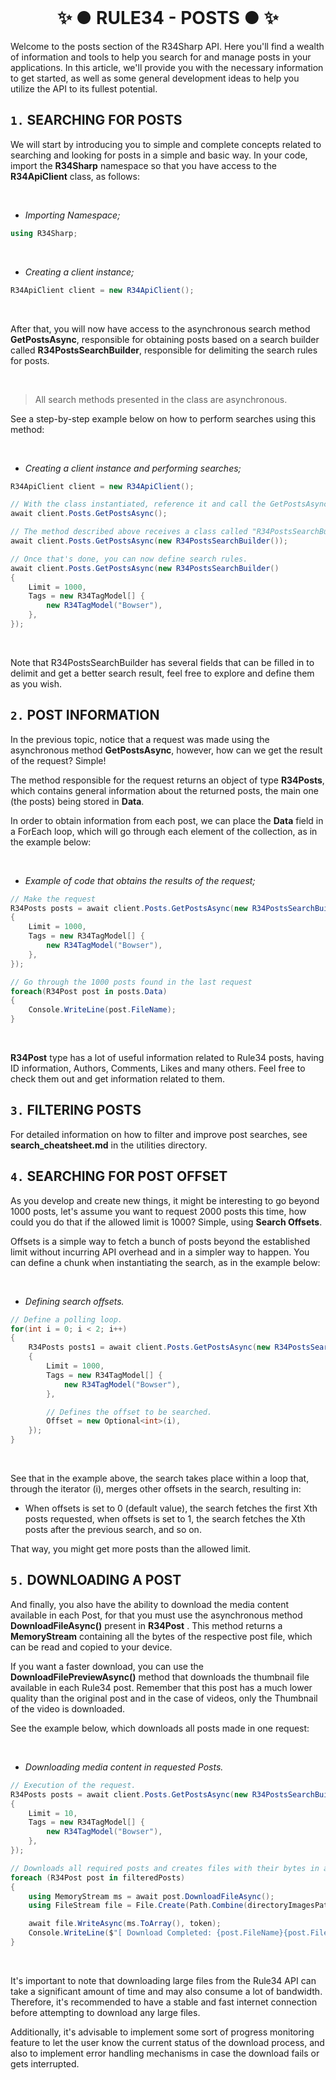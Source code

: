 ﻿<br/>
<h1 align="center"> ✨ ● RULE34 - POSTS ● ✨ </h1>

Welcome to the posts section of the R34Sharp API. Here you'll find a wealth of information and tools to help you search for and manage posts in your applications. In this article, we'll provide you with the necessary information to get started, as well as some general development ideas to help you utilize the API to its fullest potential.

## `1.` SEARCHING FOR POSTS

We will start by introducing you to simple and complete concepts related to searching and looking for posts in a simple and basic way. In your code, import the **R34Sharp** namespace so that you have access to the **R34ApiClient** class, as follows:

<br/>

- _Importing Namespace;_
```cs
using R34Sharp;
```

<br/>

- _Creating a client instance;_
```cs
R34ApiClient client = new R34ApiClient();
```

<br/>

After that, you will now have access to the asynchronous search method **GetPostsAsync**, responsible for obtaining posts based on a search builder called **R34PostsSearchBuilder**, responsible for delimiting the search rules for posts.

<br/>

> All search methods presented in the class are asynchronous.

See a step-by-step example below on how to perform searches using this method:

<br/>

- _Creating a client instance and performing searches;_
```cs
R34ApiClient client = new R34ApiClient();

// With the class instantiated, reference it and call the GetPostsAsync method;
await client.Posts.GetPostsAsync();

// The method described above receives a class called "R34PostsSearchBuilder", create a new instance of this class in the method so that it receives it as a parameter.
await client.Posts.GetPostsAsync(new R34PostsSearchBuilder());

// Once that's done, you can now define search rules.
await client.Posts.GetPostsAsync(new R34PostsSearchBuilder()
{
	Limit = 1000,
	Tags = new R34TagModel[] {
		new R34TagModel("Bowser"),
	},
});
```

<br/>

Note that R34PostsSearchBuilder has several fields that can be filled in to delimit and get a better search result, feel free to explore and define them as you wish.

## `2.` POST INFORMATION
In the previous topic, notice that a request was made using the asynchronous method **GetPostsAsync**, however, how can we get the result of the request? Simple!

The method responsible for the request returns an object of type **R34Posts**, which contains general information about the returned posts, the main one (the posts) being stored in **Data**.

In order to obtain information from each post, we can place the **Data** field in a ForEach loop, which will go through each element of the collection, as in the example below:


<br/>

- _Example of code that obtains the results of the request;_
```cs
// Make the request
R34Posts posts = await client.Posts.GetPostsAsync(new R34PostsSearchBuilder()
{
	Limit = 1000,
	Tags = new R34TagModel[] {
		new R34TagModel("Bowser"),
	},
});

// Go through the 1000 posts found in the last request
foreach(R34Post post in posts.Data)
{
	Console.WriteLine(post.FileName);
}
```

<br/>

**R34Post** type has a lot of useful information related to Rule34 posts, having ID information, Authors, Comments, Likes and many others. Feel free to check them out and get information related to them.

## `3.` FILTERING POSTS

For detailed information on how to filter and improve post searches, see **search_cheatsheet.md** in the utilities directory.

## `4.` SEARCHING FOR POST OFFSET
As you develop and create new things, it might be interesting to go beyond 1000 posts, let's assume you want to request 2000 posts this time, how could you do that if the allowed limit is 1000? Simple, using **Search Offsets**.

Offsets is a simple way to fetch a bunch of posts beyond the established limit without incurring API overhead and in a simpler way to happen. You can define a chunk when instantiating the search, as in the example below:

<br/>

- _Defining search offsets._
```cs
// Define a polling loop.
for(int i = 0; i < 2; i++)
{
	R34Posts posts1 = await client.Posts.GetPostsAsync(new R34PostsSearchBuilder()
	{
		Limit = 1000,
		Tags = new R34TagModel[] {
			new R34TagModel("Bowser"),
		},

		// Defines the offset to be searched.
		Offset = new Optional<int>(i),
	});
}
```

<br/>

See that in the example above, the search takes place within a loop that, through the iterator (i), merges other offsets in the search, resulting in:

- When offsets is set to 0 (default value), the search fetches the first Xth posts requested, when offsets is set to 1, the search fetches the Xth posts after the previous search, and so on.

That way, you might get more posts than the allowed limit.

## `5.` DOWNLOADING A POST
And finally, you also have the ability to download the media content available in each Post, for that you must use the asynchronous method **DownloadFileAsync()** present in **R34Post** . This method returns a **MemoryStream** containing all the bytes of the respective post file, which can be read and copied to your device.

If you want a faster download, you can use the **DownloadFilePreviewAsync()** method that downloads the thumbnail file available in each Rule34 post. Remember that this post has a much lower quality than the original post and in the case of videos, only the Thumbnail of the video is downloaded.

See the example below, which downloads all posts made in one request:

<br/>

- _Downloading media content in requested Posts._
```cs
// Execution of the request.
R34Posts posts = await client.Posts.GetPostsAsync(new R34PostsSearchBuilder()
{
	Limit = 10,
	Tags = new R34TagModel[] {
		new R34TagModel("Bowser"),
	},
});

// Downloads all required posts and creates files with their bytes in an images folder.
foreach (R34Post post in filteredPosts)
{
	using MemoryStream ms = await post.DownloadFileAsync();
	using FileStream file = File.Create(Path.Combine(directoryImagesPath, $"{post.FileName}{post.FileExtension}"));

	await file.WriteAsync(ms.ToArray(), token);
	Console.WriteLine($"[ Download Completed: {post.FileName}{post.FileExtension} ]");
}
```

<br/>

It's important to note that downloading large files from the Rule34 API can take a significant amount of time and may also consume a lot of bandwidth. Therefore, it's recommended to have a stable and fast internet connection before attempting to download any large files.

Additionally, it's advisable to implement some sort of progress monitoring feature to let the user know the current status of the download process, and also to implement error handling mechanisms in case the download fails or gets interrupted.
